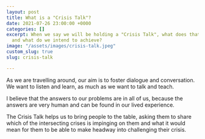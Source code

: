 ```yaml
---
layout: post
title: What is a "Crisis Talk"?
date: 2021-07-26 23:00:00 +0000
categories: []
excerpt: When we say we will be holding a "Crisis Talk", what does that look like
  and what do we intend to achieve?
image: "/assets/images/crisis-talk.jpeg"
custom_slug: true
slug: crisis-talk

---
```

As we are travelling around, our aim is to foster dialogue and conversation. We want to listen and learn, as much as we want to talk and teach.

I believe that the answers to our problems are in all of us, because the answers are very human and can be found in our lived experience.

The Crisis Talk helps us to bring people to the table, asking them to share which of the intersecting crises is impinging on them and what it would mean for them to be able to make headway into challenging their crisis.